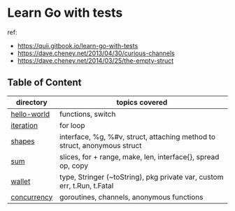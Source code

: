 # Learn Go with tests

ref:
- https://quii.gitbook.io/learn-go-with-tests
- https://dave.cheney.net/2013/04/30/curious-channels
- https://dave.cheney.net/2014/03/25/the-empty-struct

## Table of Content
| directory                  | topics covered                                                           |
| -------------------------- | ------------------------------------------------------------------------ |
| [hello-world](hello-world) | functions, switch                                                        |
| [iteration](iteration)     | for loop                                                                 |
| [shapes](shapes)           | interface, %g, %#v, struct, attaching method to struct, anonymous struct |
| [sum](sum)                 | slices, for + range, make, len, interface{}, spread op, copy             |
| [wallet](/wallet)          | type, Stringer (~toString), pkg private var, custom err, t.Run, t.Fatal  |
| [concurrency](/concurrency) | goroutines, channels, anonymous functions |